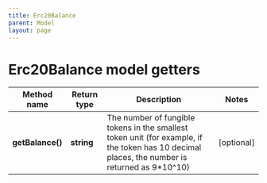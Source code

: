 ```yaml
---
title: Erc20Balance
parent: Model
layout: page
---
```


# Erc20Balance model getters

Method name | Return type | Description | Notes
------------ | ------------- | ------------- | -------------
**getBalance()** | **string** | The number of fungible tokens in the smallest token unit (for example, if the token has 10 decimal places, the number is returned as 9*10^10) | [optional]

